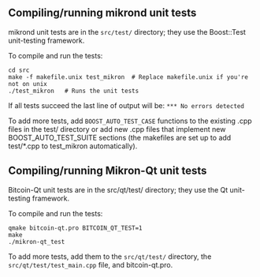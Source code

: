 Compiling/running mikrond unit tests
------------------------------------

mikrond unit tests are in the `src/test/` directory; they
use the Boost::Test unit-testing framework.

To compile and run the tests:

	cd src
	make -f makefile.unix test_mikron  # Replace makefile.unix if you're not on unix
	./test_mikron   # Runs the unit tests

If all tests succeed the last line of output will be:
`*** No errors detected`

To add more tests, add `BOOST_AUTO_TEST_CASE` functions to the existing
.cpp files in the test/ directory or add new .cpp files that
implement new BOOST_AUTO_TEST_SUITE sections (the makefiles are
set up to add test/*.cpp to test_mikron automatically).


Compiling/running Mikron-Qt unit tests
---------------------------------------

Bitcoin-Qt unit tests are in the src/qt/test/ directory; they
use the Qt unit-testing framework.

To compile and run the tests:

	qmake bitcoin-qt.pro BITCOIN_QT_TEST=1
	make
	./mikron-qt_test

To add more tests, add them to the `src/qt/test/` directory,
the `src/qt/test/test_main.cpp` file, and bitcoin-qt.pro.
